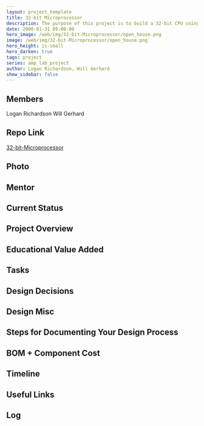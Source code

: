 ```yaml
---
layout: project_template
title: 32-bit Microprocessor
description: The purpose of this project is to build a 32-bit CPU using VHDL. The CPU will be based on the MIPS instruction set, but will incorporate new, foreign instructions that are not already included in the MIPS architecture.
date: 2000-01-31 09:00:00
hero_image: /web/img/32-bit-Microprocessor/open_house.png
image: /web/img/32-bit-Microprocessor/open_house.png
hero_height: is-small
hero_darken: true
tags: project
series: amp_lab_project
author: Logan Richardson, Will Gerhard
show_sidebar: false
---
```




## Members
Logan Richardson
Will Gerhard

## Repo Link
<a class="button is-link" href="https://github.com/Amp-Lab-at-VT/32-bit-Microprocessor" >32-bit-Microprocessor</a>

## Photo

## Mentor

## Current Status

## Project Overview


## Educational Value Added


## Tasks

## Design Decisions

## Design Misc

## Steps for Documenting Your Design Process

## BOM + Component Cost

## Timeline

## Useful Links

## Log
            